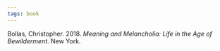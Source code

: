 ```yaml
---
tags: book
---
```




Bollas, Christopher. 2018. _Meaning and Melancholia: Life in the Age of Bewilderment_. New York.

